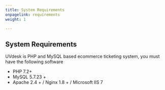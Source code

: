 ```yaml
---
title: System Requirements
onpagelink: requirements
weight: 1

---
```


System Requirements
-------------------

UVdesk is PHP and MySQL based ecommerce ticketing system, you must have the following software

- PHP 7.2+
- MySQL 5.7.23 +
- Apache 2.4 + / Nginx 1.8 + / Microsoft IIS 7
 